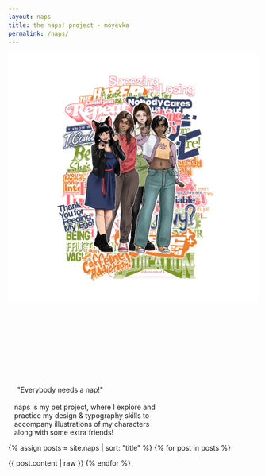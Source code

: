 ```yaml
---
layout: naps
title: the naps! project - moyevka
permalink: /naps/
---
```


<style>
    .polyblock {
        width: auto;
        height: 128px;
        aspect-ratio: 4 / 1;
    }
</style>

<div class="container" style="max-width:1200px">
    <div class="container-item" style="max-height:67vh;padding:0;align-items:center">
        <img src="/assets/naps/thegirls-promo.png" title="the girls!" class="naps-img" style="z-index:-1;max-height:none">
    </div>
    <div class="container-item footer" style="align-items:center">
        <div class="polyblock outlined">
            <div class="naps-polygon">
                <p class="naps-title" style="color:white; position:relative; top:-5%">
                    naps!
                </p>
            </div>
        </div>
        <P class="random-voice binary outlined" style="white-space:nowrap;margin:18px;margin-top:21px">
            "Everybody needs a nap!"
        </p>
        <div style="max-width:320px">
            <p class="binary outlined" style="margin-left:12px;margin-right:12px;margin-top:6px;margin-bottom:6px">
                naps is my pet project, where I explore and practice my design & typography skills to accompany illustrations of my characters along with some extra friends!
            </p>
        </div>
    </div>
</div>

{% assign posts = site.naps | sort: "title" %}
{% for post in posts %}
<!-- split -->
{{ post.content | raw }}
{% endfor %}